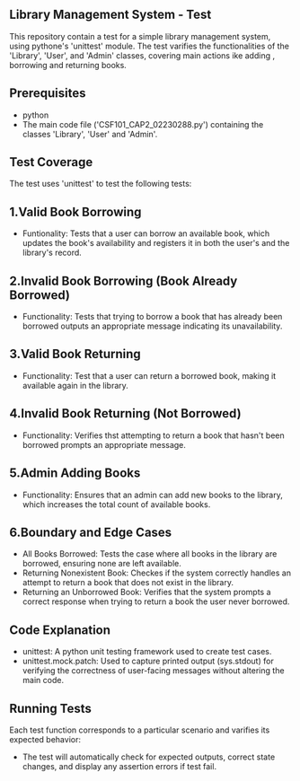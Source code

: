 ## Library Management System - Test

This repository contain a test for a simple library management system, using pythone's 'unittest' module. The test varifies the functionalities of the 'Library', 'User', and 'Admin' classes, covering main actions ike adding , borrowing and returning books.

## Prerequisites

- python
- The main code file ('CSF101_CAP2_02230288.py') containing the classes 'Library', 'User' and 'Admin'.

## Test Coverage

The test uses 'unittest' to test the following tests:

## 1.Valid Book Borrowing
  - Funtionality: Tests that a user can borrow an available book, which updates the book's availability and registers it in both the user's and the library's record.
  
## 2.Invalid Book Borrowing (Book Already Borrowed)
  - Functionality: Tests that trying to borrow a book that has already been borrowed outputs an appropriate message indicating its unavailability.

## 3.Valid Book Returning
  - Functionality: Test that a user can return a borrowed book, making it available again in the library.

## 4.Invalid Book Returning (Not Borrowed)
  - Functionality: Verifies thst attempting to return a book that hasn't been borrowed prompts an appropriate message.

## 5.Admin Adding Books
  - Functionality: Ensures that an admin can add new books to the library, which increases the total count of available books.

## 6.Boundary and Edge Cases
  - All Books Borrowed: Tests the case where all books in the library are borrowed, ensuring none are left available.
  - Returning Nonexistent Book: Checkes if the system correctly handles an attempt to return a book that does not exist in the library.
  - Returning an Unborrowed Book: Verifies that the system prompts a correct response when trying to return a book the user never borrowed.

## Code Explanation

- unittest: A python unit testing framework used to create test cases.
- unittest.mock.patch: Used to capture printed output (sys.stdout) for verifying the correctness of user-facing messages without altering the main code.

## Running Tests

Each test function corresponds to a particular scenario and varifies its expected behavior:
  - The test will automatically check for expected outputs, correct state changes, and display any assertion errors if test fail.